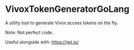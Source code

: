 # VivoxTokenGeneratorGoLang
A utility tool to generate Vivox access tokens on the fly.

Note: Not perfect code.

Useful alongside with: https://jwt.io/
